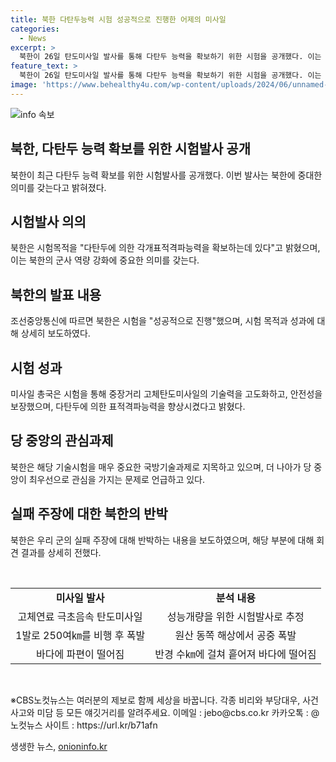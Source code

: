 ```yaml
---
title: 북한 다탄두능력 시험 성공적으로 진행한 어제의 미사일
categories:
  - News
excerpt: >
  북한이 26일 탄도미사일 발사를 통해 다탄두 능력을 확보하기 위한 시험을 공개했다. 이는 이번이 처음으로, 김정은은 이를 당 중앙의 제일로 관심하는 문제로 언급했다. 북한의 조선중앙통신은 시험을 미사일 역량강화와 기술발전에서 중대한 의미가 있다고 강조했다. 북한은 실패 주장에 대한 반박도 공개했으며, 기만체를 이용한 교란 목적의 시험인 것으로 분석됐다. 이에 대해 국내 합참은 고체연료 극초음속 탄도미사일 실패로 판단했다. (문자 수: 150)
feature_text: >
  북한이 26일 탄도미사일 발사를 통해 다탄두 능력을 확보하기 위한 시험을 공개했다. 이는 이번이 처음으로, 김정은은 이를 당 중앙의 제일로 관심하는 문제로 언급했다. 북한의 조선중앙통신은 시험을 미사일 역량강화와 기술발전에서 중대한 의미가 있다고 강조했다. 북한은 실패 주장에 대한 반박도 공개했으며, 기만체를 이용한 교란 목적의 시험인 것으로 분석됐다. 이에 대해 국내 합참은 고체연료 극초음속 탄도미사일 실패로 판단했다. (문자 수: 150)
image: 'https://www.behealthy4u.com/wp-content/uploads/2024/06/unnamed-file.png'
---
```


<p><img src="https://www.behealthy4u.com/wp-content/uploads/2024/06/unnamed-file.png" alt="info 속보" /></p>

<h2 data-ke-size="size26">북한, 다탄두 능력 확보를 위한 시험발사 공개</h2>

<p data-ke-size="size16">북한이 최근 다탄두 능력 확보를 위한 시험발사를 공개했다. 이번 발사는 북한에 중대한 의미를 갖는다고 밝혀졌다.</p>

<h2 data-ke-size="size24">시험발사 의의</h2>

<p data-ke-size="size16">북한은 시험목적을 "다탄두에 의한 각개표적격파능력을 확보하는데 있다"고 밝혔으며, 이는 북한의 군사 역량 강화에 중요한 의미를 갖는다.</p>

<h2 data-ke-size="size24">북한의 발표 내용</h2>

<p data-ke-size="size16">조선중앙통신에 따르면 북한은 시험을 "성공적으로 진행"했으며, 시험 목적과 성과에 대해 상세히 보도하였다.</p>

<h2 data-ke-size="size24">시험 성과</h2>

<p data-ke-size="size16">미사일 총국은 시험을 통해 중장거리 고체탄도미사일의 기술력을 고도화하고, 안전성을 보장했으며, 다탄두에 의한 표적격파능력을 향상시켰다고 밝혔다.</p>

<h2 data-ke-size="size24">당 중앙의 관심과제</h2>

<p data-ke-size="size16">북한은 해당 기술시험을 매우 중요한 국방기술과제로 지목하고 있으며, 더 나아가 당 중앙이 최우선으로 관심을 가지는 문제로 언급하고 있다.</p>

<h2 data-ke-size="size24">실패 주장에 대한 북한의 반박</h2>

<p data-ke-size="size16">북한은 우리 군의 실패 주장에 대해 반박하는 내용을 보도하였으며, 해당 부분에 대해 회견 결과를 상세히 전했다.</p>

<p data-ke-size="size16">&nbsp;</p>

<table>
  <tr>
    <td style="text-align: center; height: 17px;"><b>미사일 발사</b></td>
    <td style="text-align: center; height: 17px;"><b>분석 내용</b></td>
  </tr>
  <tr>
    <td style="text-align: center; height: 17px;">고체연료 극초음속 탄도미사일</td>
    <td style="text-align: center; height: 17px;">성능개량을 위한 시험발사로 추정</td>
  </tr>
  <tr>
    <td style="text-align: center; height: 17px;">1발로 250여㎞를 비행 후 폭발</td>
    <td style="text-align: center; height: 17px;">원산 동쪽 해상에서 공중 폭발</td>
  </tr>
  <tr>
    <td style="text-align: center; height: 17px;">바다에 파편이 떨어짐</td>
    <td style="text-align: center; height: 17px;">반경 수㎞에 걸쳐 흩어져 바다에 떨어짐</td>
  </tr>
</table>

<p data-ke-size="size16">&nbsp;</p>

<p data-ke-size="size16">※CBS노컷뉴스는 여러분의 제보로 함께 세상을 바꿉니다. 각종 비리와 부당대우, 사건사고와 미담 등 모든 얘깃거리를 알려주세요. 이메일 : jebo@cbs.co.kr 카카오톡 : @노컷뉴스 사이트 : https://url.kr/b71afn</p>
생생한 뉴스, <a href="https://onioninfo.kr" rel="dofollow">onioninfo.kr</a>


